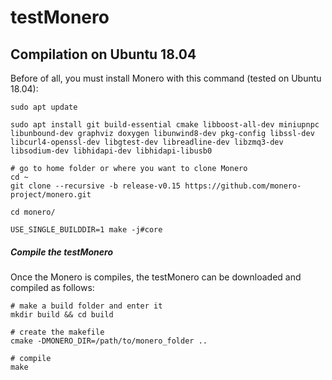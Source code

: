 # testMonero
## Compilation on Ubuntu 18.04
Before of all, you must install Monero with this command (tested on Ubuntu 18.04):
```
sudo apt update

sudo apt install git build-essential cmake libboost-all-dev miniupnpc libunbound-dev graphviz doxygen libunwind8-dev pkg-config libssl-dev libcurl4-openssl-dev libgtest-dev libreadline-dev libzmq3-dev libsodium-dev libhidapi-dev libhidapi-libusb0

# go to home folder or where you want to clone Monero
cd ~
git clone --recursive -b release-v0.15 https://github.com/monero-project/monero.git

cd monero/

USE_SINGLE_BUILDDIR=1 make -j#core
```
##### Compile the testMonero

Once the Monero is compiles, the testMonero can be downloaded and compiled
as follows:

```
# make a build folder and enter it
mkdir build && cd build

# create the makefile
cmake -DMONERO_DIR=/path/to/monero_folder ..

# compile
make
```



